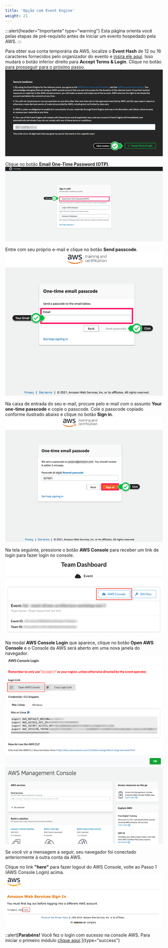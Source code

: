 ```yaml
---
title: 'Opção com Event Engine'
weight: 21
---
```


:::alert{header="Importante" type="warning"}
Esta página orienta você pelas etapas de pré-requisito antes de iniciar um evento hospedado pela AWS.
:::

Para obter sua conta temporária da AWS, localize o **Event Hash** de 12 ou 16 caracteres fornecidos pelo organizador do evento e [insira ele aqui](https://dashboard.eventengine.run/login). Isso mudará o botão inferior direito para **Accept Terms & Login**.  Clique no botão para prosseguir para o próximo passo.
![Event Engine Login](/static/img/event-engine/setup-event-engine-01.png)

Clique no botão **Email One-Time Password (OTP)**.
![Event Engine Email Password](/static/img/event-engine/setup-event-engine-02.png)

Entre com seu próprio e-mail e clique no botão **Send passcode**.
![Event Engine Send Code](/static/img/event-engine/setup-event-engine-03.png)

Na caixa de entrada do seu e-mail, procure pelo e-mail com o assunto **Your one-time passcode** e copie o passcode. Cole o passcode copiado conforme ilustrado abaixo e clique no botão **Sign in**.
![Event Engine Sign In](/static/img/event-engine/setup-event-engine-04.png)

Na tela seguinte, pressione o botão **AWS Console** para receber um link de login para fazer login no console.
![Event Engine AWS Console](/static/img/event-engine/setup-event-generator-aws-console-1.png)

Na modal **AWS Console Login** que aparece, clique no botão **Open AWS Console** e o Console da AWS será aberto em uma nova janela do navegador.
![Event Engine Open AWS Console](/static/img/event-engine/setup-event-generator-aws-console-2.png)
![Event Engine Console](/static/img/event-engine/setup-event-generator-aws-console-3.png)

Se você vir a mensagem a seguir, seu navegador foi conectado anteriormente à outra conta da AWS.

Clique no link **"here"** para fazer logout do AWS Console, volte ao Passo 1 (AWS Console Login) acima.
![Event Engine Logout](/static/img/event-engine/setup-event-generator-aws-console-signout.png)

::alert[**Parabéns!** Você fez o login com sucesso na console AWS. Para iniciar o primeiro módulo [clique aqui](../../module-1).]{type="success"}
